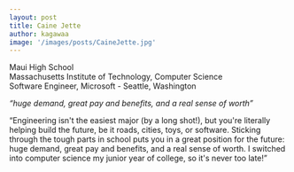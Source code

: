```yaml
---
layout: post
title: Caine Jette
author: kagawaa
image: '/images/posts/CaineJette.jpg'
---
```


Maui High School  
Massachusetts Institute of Technology, Computer Science  
Software Engineer, Microsoft - Seattle, Washington  

*“huge demand, great pay and benefits, and a real sense of worth”*

“Engineering isn't the easiest major (by a long shot!), but you're literally helping build the future, be it roads, cities, toys, or software. Sticking through the tough parts in school puts you in a great position for the future: huge demand, great pay and benefits, and a real sense of worth. I switched into computer science my junior year of college, so it's never too late!”

